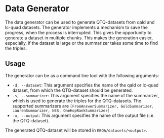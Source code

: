 # Data Generator

The data generator can be used to generate QTQ-datasets from qald and lc-quad datasets. The generator implements a mechanism to save the progress, when the process is interrupted. This gives the opportunity to generate a dataset in multiple chunks. This makes the generation easier, especially, if the dataset is large or the summarizer takes some time to find the triples.

## Usage

The generator can be as a command line tool with the following arguments:

- `-d, --dataset`: This argument specifies the name of the qald or lc-quad dataset, from which the QTQ-dataset should be generated.
- `-s, --summarizer`: This argument specifies the name of the summarizer, which is used to generate the triples for the QTQ-datasets. The supported summarizers are `[FromAnswerSummarizer, GoldSummarizer, LaurenSummarizer, NES, OneHopRankSummarizer]`
- `-o, --output`: This argument specifies the name of the output file (i.e. the QTQ-dataset).

The generated QTQ-dataset will be stored in `KBQA/datasets/<output>`.
